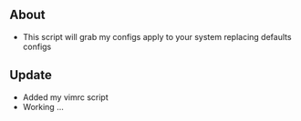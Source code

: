 ## About
- This script will grab my configs apply to your system replacing defaults configs

## Update
- Added my vimrc script
- Working ...

